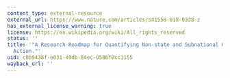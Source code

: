 ```yaml
---
content_type: external-resource
external_url: https://www.nature.com/articles/s41558-018-0338-z
has_external_license_warning: true
license: https://en.wikipedia.org/wiki/All_rights_reserved
status: ''
title: '"A Research Roadmap for Quantifying Non-state and Subnational Climate Mitigation
  Action."'
uid: c0b9438f-e031-49db-84ec-0586f0cc1155
wayback_url: ''
---
```

